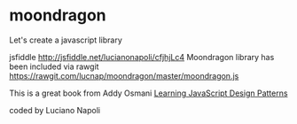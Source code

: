 # moondragon
Let's create a javascript library

jsfiddle <a href="http://jsfiddle.net/lucianonapoli/cfjhjLc4/">http://jsfiddle.net/lucianonapoli/cfjhjLc4</a>
Moondragon library has been included via rawgit https://rawgit.com/lucnap/moondragon/master/moondragon.js


This is a great book from Addy Osmani <a href="http://addyosmani.com/resources/essentialjsdesignpatterns/book">Learning JavaScript Design Patterns</a>


coded by Luciano Napoli

